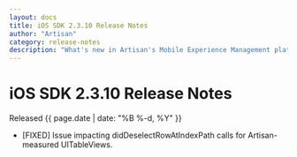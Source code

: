 ```yaml
---
layout: docs
title: iOS SDK 2.3.10 Release Notes
author: "Artisan"
category: release-notes
description: "What's new in Artisan's Mobile Experience Management platform."
---
```

# iOS SDK 2.3.10 Release Notes

Released {{ page.date | date: "%B %-d, %Y" }}

* [FIXED] Issue impacting didDeselectRowAtIndexPath calls for Artisan-measured UITableViews.

